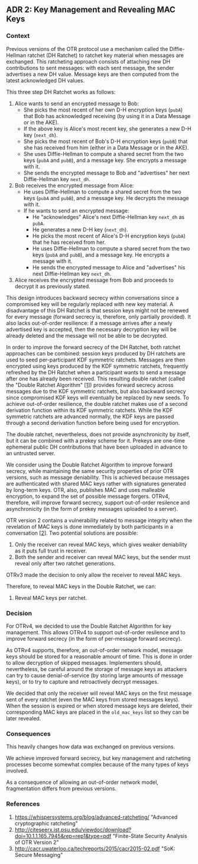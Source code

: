 ## ADR 2: Key Management and Revealing MAC Keys

### Context

Previous versions of the OTR protocol use a mechanism called the Diffie-Hellman
ratchet (DH Ratchet) to ratchet key material when messages are exchanged. This
ratcheting approach consists of attaching new DH contributions to sent
messages: with each sent message, the sender advertises a new DH value. Message
keys are then computed from the latest acknowledged DH values.

This three step DH Ratchet works as follows:

1. Alice wants to send an encrypted message to Bob:
   * She picks the most recent of her own D-H encryption keys (`pubA`) that Bob
     has acknowledged receiving (by using it in a Data Message or in the AKE).
   * If the above key is Alice's most recent key, she generates a new D-H key
     (`next_dh`).
   * She picks the most recent of Bob's D-H encryption keys (`pubB`) that she
     has received from him (either in a Data Message or in the AKE).
   * She uses Diffie-Hellman to compute a shared secret from the two keys
     (`pubA` and `pubB`), and a message key. She encrypts a message with it.
   * She sends the encrypted message to Bob and "advertises" her next
     Diffie-Hellman key `next_dh`.
2. Bob receives the encrypted message from Alice:
   * He uses Diffie-Hellman to compute a shared secret from the two keys
     (`pubA` and `pubB`), and a message key. He decrypts the message with it.
   * If he wants to send an encrypted message:
     * He "acknowledges" Alice's next Diffie-Hellman key `next_dh` as `pubA`.
     * He generates a new D-H key (`next_dh`).
     * He picks the most recent of Alice's D-H encryption keys (`pubA`) that
       he has received from her.
     * He uses Diffie-Hellman to compute a shared secret from the two keys
       (`pubA` and `pubB`), and a message key. He encrypts a message with it.
     * He sends the encrypted message to Alice and "advertises" his next
       Diffie-Hellman key `next_dh`.
 3. Alice receives the encrypted message from Bob and proceeds to decrypt it
    as previously stated.

This design introduces backward secrecy within conversations since a
compromised key will be regularly replaced with new key material. A
disadvantage of this DH Ratchet is that session keys might not be renewed for
every message (forward secrecy is, therefore, only partially provided). It also
lacks out-of-order resilience: if a message arrives after a newly advertised
key is accepted, then the necessary decryption key will be already deleted and
the message will not be able to be decrypted.

In order to improve the forward secrecy of the DH Ratchet, both ratchet
approaches can be combined: session keys produced by DH ratchets are used to
seed per-participant KDF symmetric ratchets. Messages are then encrypted using
keys produced by the KDF symmetric ratchets, frequently refreshed by the DH
Ratchet when a participant wants to send a message after one has already been
received. This resulting double ratchet (called the "Double Ratchet
Algorithm" [\[1\]](#references)) provides forward secrecy across messages due
to the KDF symmetric ratchets, but also backward secrecy since compromised KDF
keys will eventually be replaced by new seeds. To achieve out-of-order
resilience, the double ratchet makes use of a second derivation function within
its KDF symmetric ratchets. While the KDF symmetric ratchets are advanced
normally, the KDF keys are passed through a second derivation function before
being used for encryption.

The double ratchet, nevertheless, does not provide asynchronicity by itself,
but it can be combined with a prekey scheme for it. Prekeys are one-time
ephemeral public DH contributions that have been uploaded in advance to an
untrusted server.

We consider using the Double Ratchet Algorithm to improve forward secrecy,
while maintaining the same security properties of prior OTR versions, such as
message deniability. This is achieved because messages are authenticated with
shared MAC keys rather with signatures generated by long-term keys. OTR, also,
publishes MAC and uses malleable encryption, to expand the set of possible
message forgers. OTRv4, therefore, will improve forward secrecy, support
out-of-order resilence and asynchronicity (in the form of prekey messages
uploaded to a server).

OTR version 2 contains a vulnerability related to message integrity when
the revelation of MAC keys is done immediately by both participants in a
conversation [\[2\]](#references). Two potential solutions are possible:

1. Only the receiver can reveal MAC keys, which gives weaker deniability as
   it puts full trust in receiver.
2. Both the sender and receiver can reveal MAC keys, but the sender must reveal
   only after two ratchet generations.

OTRv3 made the decision to only allow the receiver to reveal MAC keys.

Therefore, to reveal MAC keys in the Double Ratchet, we can:

1. Reveal MAC keys per ratchet.

### Decision

For OTRv4, we decided to use the Double Ratchet Algorithm for key management.
This allows OTRv4 to support out-of-order resilence and to improve forward
secrecy (in the form of per-message forward secrecy).

As OTRv4 supports, therefore, an out-of-order network model, message keys should
be stored for a reasonable amount of time. This is done in order to allow
decryption of skipped messages. Implementers should, nevertheless, be careful
around the storage of message keys as attackers can try to cause
denial-of-service (by storing large amounts of message keys), or to try to
capture and retroactively decrypt messages.

We decided that only the receiver will reveal MAC keys on the first message
sent of every ratchet (even the MAC keys from stored messages keys). When the
session is expired or when stored message keys are deleted, their corresponding
MAC keys are placed in the `old_mac_keys` list so they can be later revealed.

### Consequences

This heavily changes how data was exchanged on previous versions.

We achieve improved forward secrecy, but key management and ratcheting processes
become somewhat complex because of the many types of keys involved.

As a consequence of allowing an out-of-order network model, fragmentation
differs from previous versions.

### References

1. https://whispersystems.org/blog/advanced-ratcheting/ "Advanced cryptographic ratcheting"
2. http://citeseerx.ist.psu.edu/viewdoc/download?doi=10.1.1.165.7945&rep=rep1&type=pdf "Finite-State Security Analysis of OTR Version 2"
3. http://cacr.uwaterloo.ca/techreports/2015/cacr2015-02.pdf "SoK: Secure Messaging"